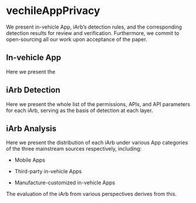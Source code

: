 # vechileAppPrivacy

We present in-vehicle App, iArb’s detection rules, and the corresponding detection results for review and verification. Furthermore, we commit to open-sourcing all our work upon acceptance of the paper.

## In-vehicle App

Here we present the 

## iArb Detection

Here we present the whole list of the permissions, APIs, and API parameters for each iArb, serving as the basis of detection at each layer. 

## iArb Analysis

Here we present the distribution of each iArb under various App categories of the three mainstream sources respectively, including: 

* Mobile Apps

* Third-party in-vehicle Apps

* Manufacture-customized in-vehicle Apps

The evaluation of the iArb from various perspectives derives from this.

